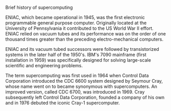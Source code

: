Brief history of supercomputing

ENIAC, which became operational in 1945, was the first electronic programmable general purpose computer. Originally located at the University of Pennsylvania it contributed to the US World War II effort. ENIAC relied on vacuum tubes and its performance was on the order of one thousand times greater than the preceding electro-mechanical computers.

ENIAC and its vacuum tubed successors were followed by transistorized systems in the later half of the 1950's. IBM's 7090 mainframe (first installation in 1959) was specifically designed for solving large-scale scientific and engineering problems.

The term supercomputing was first used in 1964 when Control Data Corporation introduced the CDC 6600 system designed by Seymour Cray, whose name went on to became synonymous with supercomputers. An improved version, called CDC 6700, was introduced in 1969. Cray subsequently left Control Data Corporation, founded a company of his own and in 1976 debuted the iconic Cray-1 supercomputer.

